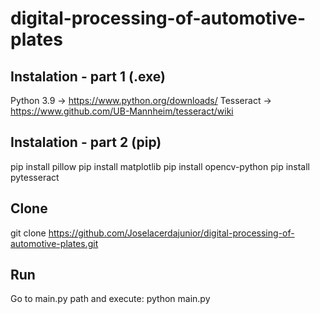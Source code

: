 # digital-processing-of-automotive-plates

## Instalation - part 1 (.exe)
Python 3.9 -> https://www.python.org/downloads/
Tesseract  -> https://www.github.com/UB-Mannheim/tesseract/wiki

## Instalation - part 2 (pip)
pip install pillow
pip install matplotlib
pip install opencv-python
pip install pytesseract

## Clone
git clone https://github.com/Joselacerdajunior/digital-processing-of-automotive-plates.git

## Run
Go to main.py path and execute:
python main.py
